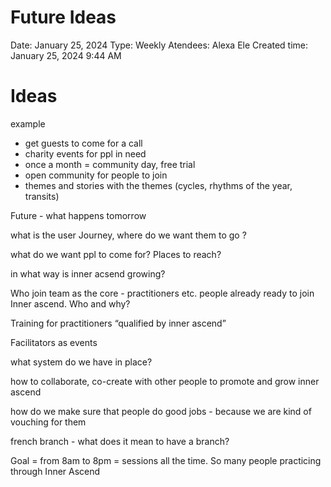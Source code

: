 # Future Ideas

Date: January 25, 2024
Type: Weekly
Atendees: Alexa Ele
Created time: January 25, 2024 9:44 AM

# Ideas

example 

- get guests to come for a call
- charity events for ppl in need
- once a month = community day, free trial
- open community for people to join
- themes and stories with the themes (cycles, rhythms of the year, transits)

Future - what happens tomorrow

what is the user Journey, where do we want them to go ?

what do we want ppl to come for? Places to reach?

in what way is inner acsend growing?

Who join team as the core - practitioners etc. people already ready to join Inner ascend. Who and why?

Training for practitioners “qualified by inner ascend”

Facilitators as events

what system do we have in place?

how to collaborate, co-create with other people to promote and grow inner ascend

how do we make sure that people do good jobs - because we are kind of vouching for them 

french branch - what does it mean to have a branch?

Goal = from 8am to 8pm = sessions all the time. So many people practicing through Inner Ascend